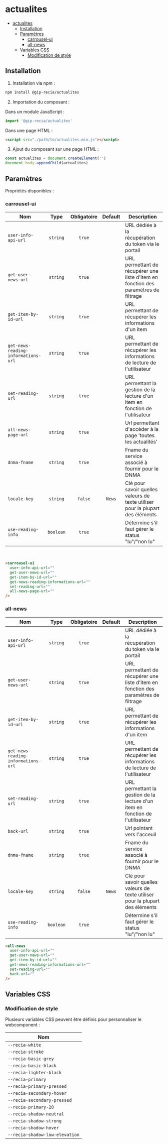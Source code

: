# actualites

- [actualites](#actualites)
  - [Installation](#installation)
  - [Paramètres](#paramètres)
    - [carrousel-ui](#carrousel-ui)
    - [all-news](#all-news)
  - [Variables CSS](#variables-css)
    - [Modification de style](#modification-de-style)

## Installation

1. Installation via npm :

```sh
npm install @gip-recia/actualites
```

2. Importation du composant :

Dans un module JavaScript :

```js
import '@gip-recia/actualites'
```

Dans une page HTML :

```html
<script src="./path/to/actualites.min.js"></script>
```

3. Ajout du composant sur une page HTML :

```js
const actualites = document.createElement('')
document.body.appendChild(actualites)
```

## Paramètres

Propriétés disponibles :

### carrousel-ui

| Nom                                 |   Type    | Obligatoire | Default | Description                                                                         |
| ----------------------------------- | :-------: | :---------: | :-----: | ----------------------------------------------------------------------------------- |
| `user-info-api-url`                 | `string`  |   `true`    |         | URL dédiée à la récupération du token via le portail                                |
| `get-user-news-url`                 | `string`  |   `true`    |         | URL permettant de récupérer une liste d'item en fonction des paramètres de filtrage |
| `get-item-by-id-url`                | `string`  |   `true`    |         | URL permettant de récupérer les informations d'un item                              |
| `get-news-reading-informations-url` | `string`  |   `true`    |         | URL permettant de récupérer les informations de lecture de l'utilisateur            |
| `set-reading-url`                   | `string`  |   `true`    |         | URL permettant la gestion de la lecture d'un item en fonction de l'utilisateur      |
| `all-news-page-url`                 | `string`  |   `true`    |         | Url permettant d'accèder à la page 'toutes les actualités'                          |
| `dnma-fname`                        | `string`  |   `true`    |         | Fname du service associé à fournir pour le DNMA                                     |
| `locale-key`                        | `string`  |   `false`   | `News`  | Clé pour savoir quelles valeurs de texte utiliser pour la plupart des éléments      |
| `use-reading-info`                  | `boolean` |   `true`    |         | Détermine s'il faut gérer le status "lu"/"non lu"                                   |

<br/>

```html
<carrousel-ui
  user-info-api-url=""
  get-user-news-url=""
  get-item-by-id-url=""
  get-news-reading-informations-url=""
  set-reading-url=""
  all-news-page-url=""
/>
```

### all-news

| Nom                                 |   Type    | Obligatoire | Default | Description                                                                         |
| ----------------------------------- | :-------: | :---------: | :-----: | ----------------------------------------------------------------------------------- |
| `user-info-api-url`                 | `string`  |   `true`    |         | URL dédiée à la récupération du token via le portail                                |
| `get-user-news-url`                 | `string`  |   `true`    |         | URL permettant de récupérer une liste d'item en fonction des paramètres de filtrage |
| `get-item-by-id-url`                | `string`  |   `true`    |         | URL permettant de récupérer les informations d'un item                              |
| `get-news-reading-informations-url` | `string`  |   `true`    |         | URL permettant de récupérer les informations de lecture de l'utilisateur            |
| `set-reading-url`                   | `string`  |   `true`    |         | URL permettant la gestion de la lecture d'un item en fonction de l'utilisateur      |
| `back-url`                          | `string`  |   `true`    |         | Url pointant vers l'acceuil                                                         |
| `dnma-fname`                        | `string`  |   `true`    |         | Fname du service associé à fournir pour le DNMA                                     |
| `locale-key`                        | `string`  |   `false`   | `News`  | Clé pour savoir quelles valeurs de texte utiliser pour la plupart des éléments      |
| `use-reading-info`                  | `boolean` |   `true`    |         | Détermine s'il faut gérer le status "lu"/"non lu"                                   |

```html
<all-news
  user-info-api-url=""
  get-user-news-url=""
  get-item-by-id-url=""
  get-news-reading-informations-url=""
  set-reading-url=""
  back-url=""
/>
```

## Variables CSS

### Modification de style

Plusieurs variables CSS peuvent être définis pour personnaliser le webcomponent :

| Nom                            |
| ------------------------------ |
| `--recia-white`                |
| `--recia-stroke`               |
| `--recia-basic-grey`           |
| `--recia-basic-black`          |
| `--recia-lighter-black`        |
| `--recia-primary`              |
| `--recia-primary-pressed`      |
| `--recia-secondary-hover`      |
| `--recia-secondary-pressed`    |
| `--recia-primary-20`           |
| `--recia-shadow-neutral`       |
| `--recia-shadow-strong`        |
| `--recia-shadow-hover`         |
| `--recia-shadow-low-elevation` |
